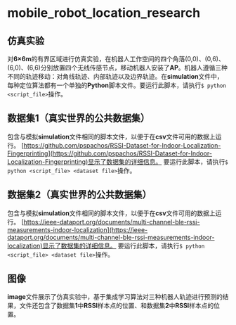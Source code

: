 # mobile_robot_location_research
## 仿真实验
对**6×6m**的有界区域进行仿真实验，在机器人工作空间的四个角落(0,0)、(0,6)、(6,0)、(6,6)分别放置四个无线传感节点，移动机器人安装了**AP**。机器人遵循三种不同的轨迹移动：对角线轨迹、内部轨迹以及边界轨迹。在**simulation**文件中，每种定位算法都有一个单独的**Python**脚本文件。要运行此脚本，请执行``$ python <script_file>``操作。
## 数据集1（真实世界的公共数据集）
包含与模拟**simulation**文件相同的脚本文件，以便于在**csv**文件可用的数据上运行。
[https://github.com/pspachos/RSSI-Dataset-for-Indoor-Localization-Fingerprinting](https://github.com/pspachos/RSSI-Dataset-for-Indoor-Localization-Fingerprinting)显示了数据集的详细信息。
要运行此脚本，请执行``$ python <script_file> <dataset file>``操作。
## 数据集2（真实世界的公共数据集）
包含与模拟**simulation**文件相同的脚本文件，以便于在**csv**文件可用的数据上运行。
[https://ieee-dataport.org/documents/multi-channel-ble-rssi-measurements-indoor-localization](https://ieee-dataport.org/documents/multi-channel-ble-rssi-measurements-indoor-localization)显示了数据集的详细信息。
要运行此脚本，请执行``$ python <script_file> <dataset file>``操作。
## 图像
**image**文件展示了仿真实验中，基于集成学习算法对三种机器人轨迹进行预测的结果，文件还包含了数据集**1**中**RSSI**样本点的位置、和数据集**2**中**RSSI**样本点的位置。
